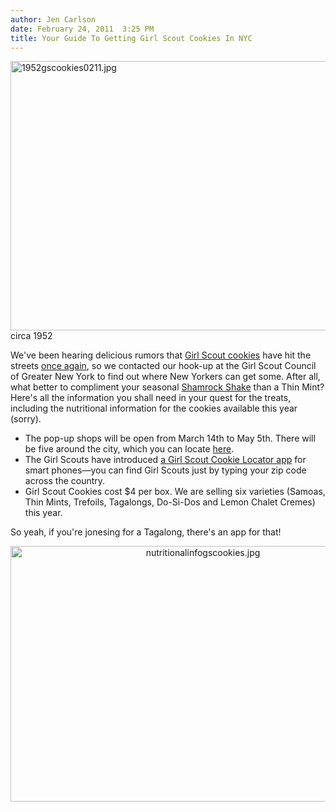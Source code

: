 ```yaml
---
author: Jen Carlson
date: February 24, 2011  3:25 PM
title: Your Guide To Getting Girl Scout Cookies In NYC
---
```


<p><span class="mt-enclosure mt-enclosure-image" style="display: inline;"> <img alt="1952gscookies0211.jpg" src="https://web.archive.org/web/20110226111828im_/http://gothamist.com/attachments/arts_jen/1952gscookies0211.jpg" width="640" height="431" class="image-none"> </span><br>
<span class="photo_caption">circa 1952</span></p>

<p>We&apos;ve been hearing delicious rumors that <a href="https://web.archive.org/web/20110226111828/http://www.girlscoutcookies.org/">Girl Scout cookies</a> have hit the streets <a href="https://web.archive.org/web/20110226111828/http://gothamist.com/2010/03/17/girl_scout_cookies.php">once again</a>, so we contacted our hook-up at the Girl Scout Council of Greater New York to find out where New Yorkers can get some. After all, what better to compliment your seasonal <a href="https://web.archive.org/web/20110226111828/http://gothamist.com/2011/02/18/mcdonalds_shamrock_shakes_have_arri.php">Shamrock Shake</a> than a Thin Mint? Here&apos;s all the information you shall need in your quest for the treats, including the nutritional information for the cookies available this year (sorry).<br>
</p><ul><li>The pop-up shops will be open from March 14th to May 5th. There will be five around the city, which you can locate <a href="https://web.archive.org/web/20110226111828/http://girlscoutsnyc.com/Common/CookiesPopUps.html">here</a>.<br>
</li><li>The Girl Scouts have introduced <a href="https://web.archive.org/web/20110226111828/http://cookielocator.littlebrownie.com/">a Girl Scout Cookie Locator app</a> for smart phones&#x2014;you can find Girl Scouts just by typing your zip code across the country.<br>
</li><li>Girl Scout Cookies cost $4 per box.  We are selling six varieties (Samoas, Thin Mints, Trefoils, Tagalongs, Do-Si-Dos and Lemon Chalet Cremes) this year.</li></ul><p></p>

<p>So yeah, if you&apos;re jonesing for a Tagalong, there&apos;s an app for that!</p>

<center><span class="mt-enclosure mt-enclosure-image" style="display: inline;"> <img alt="nutritionalinfogscookies.jpg" src="https://web.archive.org/web/20110226111828im_/http://gothamist.com/attachments/arts_jen/nutritionalinfogscookies.jpg" width="600" height="409" class="image-none"> </span></center>